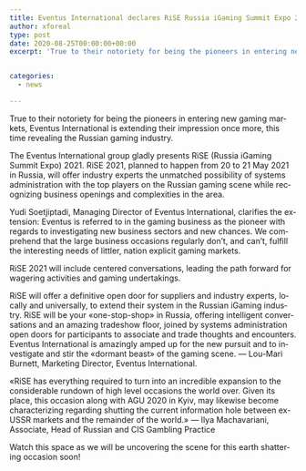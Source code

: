 ```yaml
---
title: Eventus International declares RiSE Russia iGaming Summit Expo 2021
author: xforeal 
type: post
date: 2020-08-25T00:00:00+00:00
excerpt: 'True to their notoriety for being the pioneers in entering new gaming markets, Eventus International is extending their impression once more, this time revealing the Russian gaming industry '


categories:
  - news

---
```

<p class="normal">
  <span lang="EN">True to their notoriety for being the pioneers in entering new gaming markets, Eventus International is extending their impression once more, this time revealing the Russian gaming industry. </span>
</p>

<p class="normal">
  <span lang="EN">The Eventus International group gladly presents RiSE (Russia iGaming Summit Expo) 2021. RiSE 2021, planned to happen from 20 to 21 May 2021 in Russia, will offer industry experts the unmatched possibility of systems administration with the top players on the Russian gaming scene while recognizing business openings and complexities in the area. </span>
</p>

<p class="normal">
  <span lang="EN">Yudi Soetjiptadi, Managing Director of Eventus International, clarifies the extension: Eventus is referred to in the gaming business as the pioneer with regards to investigating new business sectors and new chances. We comprehend that the large business occasions regularly don&#8217;t, and can&#8217;t, fulfill the interesting needs of littler, nation explicit gaming markets. </span>
</p>

<p class="normal">
  <span lang="EN">RiSE 2021 will include centered conversations, leading the path forward for wagering activities and gaming undertakings. </span>
</p>

<p class="normal">
  <span lang="EN">RiSE will offer a definitive open door for suppliers and industry experts, locally and universally, to extend their system in the Russian iGaming industry. RiSE will be your &#171;one-stop-shop&#187; in Russia, offering intelligent conversations and an amazing tradeshow floor, joined by systems administration open doors for participants to associate and trade thoughts and encounters. Eventus International is amazingly amped up for the new pursuit and to investigate and stir the &#171;dormant beast&#187; of the gaming scene. &#8212; Lou-Mari Burnett, Marketing Director, Eventus International. </span>
</p>

<p class="normal">
  <span lang="EN">&#171;RiSE has everything required to turn into an incredible expansion to the considerable rundown of high level occasions the world over. Given its place, this occasion along with AGU 2020 in Kyiv, may likewise become characterizing regarding shutting the current information hole between ex-USSR markets and the remainder of the world.&#187; &#8212; Ilya Machavariani, Associate, Head of Russian and CIS Gambling Practice </span>
</p>

<p class="normal">
  <span lang="EN">Watch this space as we will be uncovering the scene for this earth shattering occasion soon! </span>
</p>